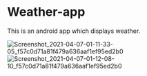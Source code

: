 # Weather-app
This is an android app which displays weather.

![Screenshot_2021-04-07-01-11-33-05_f57c0d71a81f479a636aaf1ef95ed2b0](https://user-images.githubusercontent.com/65083607/113773951-49672980-9744-11eb-83c1-979bd79aede0.jpg)
![Screenshot_2021-04-07-01-12-08-10_f57c0d71a81f479a636aaf1ef95ed2b0](https://user-images.githubusercontent.com/65083607/113773983-4f5d0a80-9744-11eb-93c6-aa78ce95019e.jpg)
